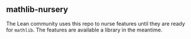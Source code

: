 ## mathlib-nursery

The Lean community uses this repo to nurse features until they are ready for `mathlib`. The features are available a library in the meantime.
